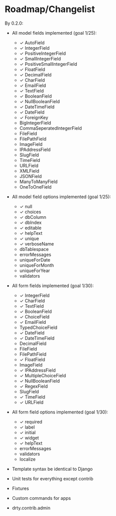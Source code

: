 Roadmap/Changelist
====================================


By 0.2.0:

* All model fields implemented (goal 1/25):
    * ✓ AutoField
    * ✓ IntegerField
    * ✓ PositiveIntegerField
    * ✓ SmallIntegerField
    * ✓ PositiveSmallIntegerField
    * ✓ FloatField
    * ✓ DecimalField
    * ✓ CharField
    * ✓ EmailField
    * ✓ TextField
    * ✓ BooleanField
    * ✓ NullBooleanField
    * ✓ DateTimeField
    * ✓ DateField
    * ✓ ForeignKey
    * BigIntegerField
    * CommaSeperatedIntegerField
    * FileField
    * FilePathField
    * ImageField
    * IPAddressField
    * SlugField
    * TimeField
    * URLField
    * XMLField
    * JSONField
    * ManyToManyField
    * OneToOneField
 
* All model field options implemented (goal 1/25):
    * ✓ null
    * ✓ choices
    * ✓ dbColumn
    * ✓ dbIndex
    * ✓ editable
    * ✓ helpText
    * ✓ unique
    * ✓ verboseName
    * dbTablespace
    * errorMessages
    * uniqueForDate
    * uniqueForMonth
    * uniqueForYear
    * validators

* All form fields implemented (goal 1/30):
    * ✓ IntegerField
    * ✓ CharField
    * ✓ TextField
    * ✓ BooleanField
    * ✓ ChoiceField
    * ✓ EmailField
    * TypedChoiceField
    * ✓ DateField
    * ✓ DateTimeField
    * DecimalField
    * FileField
    * FilePathField
    * ✓ FloatField
    * ImageField
    * ✓ IPAddressField
    * ✓ MultipleChoiceField
    * ✓ NullBooleanField
    * ✓ RegexField
    * SlugField
    * ✓ TimeField
    * ✓ URLField

* All form field options implemented (goal 1/30):
    * ✓ required
    * ✓ label
    * ✓ initial
    * ✓ widget
    * ✓ helpText
    * errorMessages
    * validators
    * localize

* Template syntax be identical to Django
* Unit tests for everything except contrib
* Fixtures
* Custom commands for apps
* drty.contrib.admin